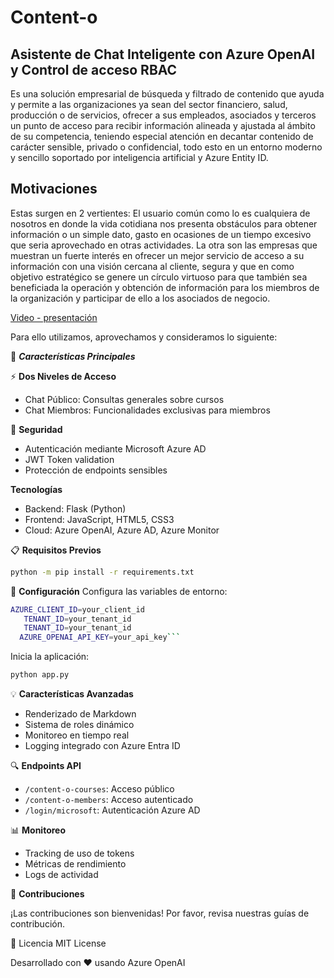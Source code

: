 # Content-o
## Asistente de Chat Inteligente con Azure OpenAI y Control de acceso RBAC

Es una solución empresarial de búsqueda y filtrado de contenido que ayuda y permite a las organizaciones ya sean del sector financiero, salud, producción o de servicios, ofrecer a sus empleados, asociados y terceros un punto de acceso para recibir información alineada y ajustada al ámbito de su competencia, teniendo especial atención en decantar contenido de carácter sensible, privado o confidencial, todo esto en un entorno moderno y sencillo soportado por inteligencia artificial y Azure Entity ID.

## Motivaciones

Estas surgen en 2 vertientes: El usuario común como lo es cualquiera de nosotros en donde la vida cotidiana nos presenta obstáculos para obtener información o un simple dato, gasto en ocasiones de un tiempo excesivo que seria aprovechado en otras actividades. La otra son las empresas que muestran un fuerte interés en ofrecer un mejor servicio de acceso a su información con una visión cercana al cliente, segura y que en como objetivo estratégico se genere un círculo virtuoso para que también sea beneficiada la operación y obtención de información para los miembros de la organización y participar de ello a los asociados de negocio.

[Video - presentación](https://drive.google.com/file/d/1bsSm6RCno-iQ-roCsSzyvGF0aKngflwm/view?usp=sharing)

Para ello utilizamos, aprovechamos y consideramos lo siguiente:

🌟 ***Características Principales***

⚡ **Dos Niveles de Acceso**

- Chat Público: Consultas generales sobre cursos
- Chat Miembros: Funcionalidades exclusivas para miembros



🔐 **Seguridad**

- Autenticación mediante Microsoft Azure AD
- JWT Token validation
- Protección de endpoints sensibles



**Tecnologías**

- Backend: Flask (Python)
- Frontend: JavaScript, HTML5, CSS3
- Cloud: Azure OpenAI, Azure AD, Azure Monitor

📋 **Requisitos Previos**
```bash
python -m pip install -r requirements.txt
```


🚀 **Configuración**
Configura las variables de entorno:
```bash
AZURE_CLIENT_ID=your_client_id
   TENANT_ID=your_tenant_id
   TENANT_ID=your_tenant_id
  AZURE_OPENAI_API_KEY=your_api_key```
```

Inicia la aplicación:
```bash
python app.py
```


💡 **Características Avanzadas**

- Renderizado de Markdown
- Sistema de roles dinámico
- Monitoreo en tiempo real
- Logging integrado con Azure Entra ID



🔍 **Endpoints API**

- ```/content-o-courses```: Acceso público
- ```/content-o-members```: Acceso autenticado
- ```/login/microsoft```: Autenticación Azure AD
 


📊 **Monitoreo**

- Tracking de uso de tokens
- Métricas de rendimiento
- Logs de actividad


🤝 **Contribuciones**

¡Las contribuciones son bienvenidas! Por favor, revisa nuestras guías de contribución.

📝 Licencia
MIT License

Desarrollado con ❤️ usando Azure OpenAI

